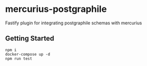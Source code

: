 # mercurius-postgraphile

Fastify plugin for integrating postgraphile schemas with mercurius

## Getting Started

```
npm i
docker-compose up -d
npm run test
```
